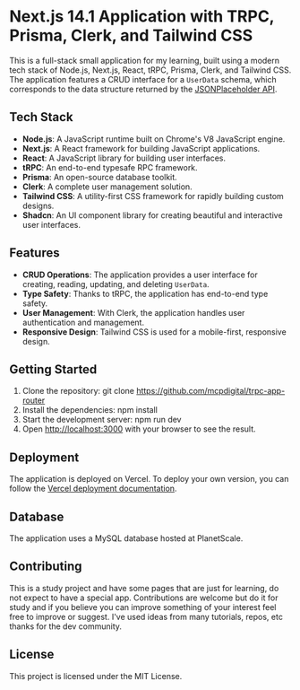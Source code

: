 # Next.js 14.1 Application with TRPC, Prisma, Clerk, and Tailwind CSS

This is a full-stack small application for my learning, built using a modern tech stack of Node.js, Next.js, React, tRPC, Prisma, Clerk, and Tailwind CSS. The application features a CRUD interface for a `UserData` schema, which corresponds to the data structure returned by the [JSONPlaceholder API](https://jsonplaceholder.typicode.com/users).

## Tech Stack

- **Node.js**: A JavaScript runtime built on Chrome's V8 JavaScript engine.
- **Next.js**: A React framework for building JavaScript applications.
- **React**: A JavaScript library for building user interfaces.
- **tRPC**: An end-to-end typesafe RPC framework.
- **Prisma**: An open-source database toolkit.
- **Clerk**: A complete user management solution.
- **Tailwind CSS**: A utility-first CSS framework for rapidly building custom designs.
- **Shadcn**: An UI component library for creating beautiful and interactive user interfaces.

## Features

- **CRUD Operations**: The application provides a user interface for creating, reading, updating, and deleting `UserData`.
- **Type Safety**: Thanks to tRPC, the application has end-to-end type safety.
- **User Management**: With Clerk, the application handles user authentication and management.
- **Responsive Design**: Tailwind CSS is used for a mobile-first, responsive design.

## Getting Started

1. Clone the repository:
   git clone https://github.com/mcpdigital/trpc-app-router
2. Install the dependencies:
   npm install
3. Start the development server:
   npm run dev
4. Open [http://localhost:3000](http://localhost:3000) with your browser to see the result.

## Deployment

The application is deployed on Vercel. To deploy your own version, you can follow the [Vercel deployment documentation](https://vercel.com/docs).

## Database

The application uses a MySQL database hosted at PlanetScale.

## Contributing

This is a study project and have some pages that are just for learning, do not expect to have a special app.
Contributions are welcome but do it for study and if you believe you can improve something of your interest feel free to improve or suggest. I've used ideas from many tutorials, repos, etc thanks for the dev community.

## License

This project is licensed under the MIT License.

